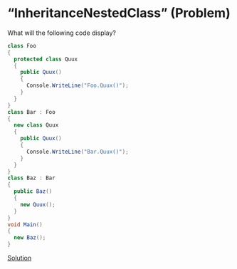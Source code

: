 # “InheritanceNestedClass” (Problem)

What will the following code display?

```cs
class Foo
{
  protected class Quux
  {
    public Quux()
    {
      Console.WriteLine("Foo.Quux()");
    }
  }
}
class Bar : Foo
{
  new class Quux
  {
    public Quux()
    {
      Console.WriteLine("Bar.Quux()");
    }
  }
}
class Baz : Bar
{
  public Baz()
  {
    new Quux();
  }
}
void Main()
{
  new Baz();
}
```

[Solution](./InheritanceNestedClass-S.md)